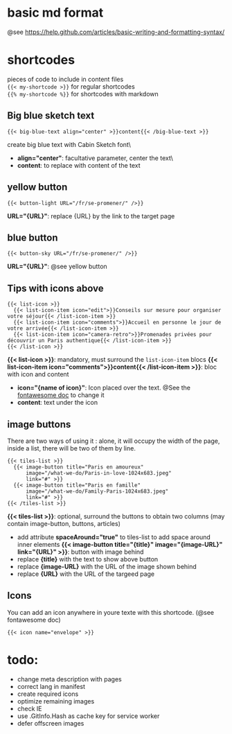 # basic md format
@see https://help.github.com/articles/basic-writing-and-formatting-syntax/

# shortcodes
pieces of code to include in content files\
`{{< my-shortcode >}}` for regular shortcodes\
`{{% my-shortcode %}}` for shortcodes with markdown

## Big blue sketch text
```
{{< big-blue-text align="center" >}}content{{< /big-blue-text >}}
```
create big blue text with Cabin Sketch font\
* **align="center"**: facultative parameter, center the text\
* **content**: to replace with content of the text

## yellow button
```
{{< button-light URL="/fr/se-promener/" />}}
```
**URL="{URL}"**: replace {URL} by the link to the target page

## blue button
```
{{< button-sky URL="/fr/se-promener/" />}}
```
**URL="{URL}"**: @see yellow button

## Tips with icons above
```
{{< list-icon >}}
  {{< list-icon-item icon="edit">}}Conseils sur mesure pour organiser votre séjour{{< /list-icon-item >}}
  {{< list-icon-item icon="comments">}}Accueil en personne le jour de votre arrivée{{< /list-icon-item >}}
  {{< list-icon-item icon="camera-retro">}}Promenades privées pour découvrir un Paris authentique{{< /list-icon-item >}}
{{< /list-icon >}}
```
**{{< list-icon >}}**: mandatory, must surround the `list-icon-item` blocs
**{{< list-icon-item icon="comments">}}content{{< /list-icon-item >}}**: bloc with icon and content
* **icon="{name of icon}"**: Icon placed over the text. @See the [fontawesome doc](https://fontawesome.com/icons?d=gallery&s=solid&m=free) to change it
* **content**: text under the icon

## image buttons
There are two ways of using it : alone, it will occupy the width of the page, inside a list, there will be two of them by line.
```
{{< tiles-list >}}
  {{< image-button title="Paris en amoureux"
      image="/what-we-do/Paris-in-love-1024x683.jpeg"
      link="#" >}}
  {{< image-button title="Paris en famille"
      image="/what-we-do/Family-Paris-1024x683.jpeg"
      link="#" >}}
{{< /tiles-list >}}
```
**{{< tiles-list >}}**: optional, surround the buttons to obtain two columns (may contain image-button, buttons, articles)
* add attribute **spaceAround="true"** to tiles-list to add space around inner elements
**{{< image-button title="{title}" image="{image-URL}" link="{URL}" >}}**: button with image behind
* replace **{title}** with the text to show above button
* replace **{image-URL}** with the URL of the image shown behind
* replace **{URL}** with the URL of the targeed page

## Icons
You can add an icon anywhere in youre texte with this shortcode. (@see fontawesome doc)
```
{{< icon name="envelope" >}}
```

# todo:

* change meta description with pages
* correct lang in manifest
* create required icons
* optimize remaining images
* check IE
* use .GitInfo.Hash as cache key for service worker
* defer offscreen images